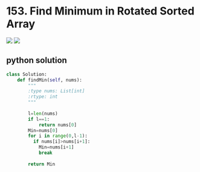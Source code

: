 # 153. Find Minimum in Rotated Sorted Array
<img src="https://github.com/vampire1996/LeetCode/blob/master/Problems/601-700/696.%20Count%20Binary%20Substrings/problem.png"/>
<img src="https://github.com/vampire1996/LeetCode/blob/master/Problems/601-700/696.%20Count%20Binary%20Substrings/example.png"/>

## python solution
```python
class Solution:
    def findMin(self, nums):
        """
        :type nums: List[int]
        :rtype: int
        """
        
        l=len(nums)
        if l==1:
            return nums[0]
        Min=nums[0]
        for i in range(0,l-1):
          if nums[i]>nums[i+1]:
            Min=nums[i+1]
            break
            
        return Min   
```
